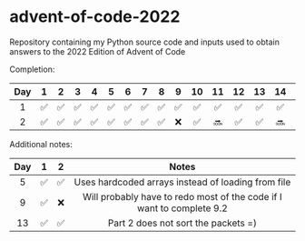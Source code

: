 # advent-of-code-2022
Repository containing my Python source code and inputs used to obtain answers to the 2022 Edition of Advent of Code 

Completion:

|Day|1|2|3|4|5|6|7|8|9|10|11|12|13|14|15|16|17|18|19|20|21|22|23|24|25|
|:-:|:-:|:-:|:-:|:-:|:-:|:-:|:-:|:-:|:-:|:-:|:-:|:-:|:-:|:-:|:-:|:-:|:-:|:-:|:-:|:-:|:-:|:-:|:-:|:-:|:-:|
|1|✅|✅|✅|✅|✅|✅|✅|✅|✅|✅|✅|✅|✅|✅|🔜|🔜|🔜|🔜|🔜|🔜|🔜|🔜|🔜|🔜|🔜|
|2|✅|✅|✅|✅|✅|✅|✅|✅|❌|✅|🔜|✅|✅|🔜|🔜|🔜|🔜|🔜|🔜|🔜|🔜|🔜|🔜|🔜|🔜|

Additional notes:

|Day|1|2|Notes|
|:-:|:-:|:-:|:---:|
|5|✅|✅|Uses hardcoded arrays instead of loading from file|
|9|✅|❌|Will probably have to redo most of the code if I want to complete 9.2|
|13|✅|✅|Part 2 does not sort the packets =)|
